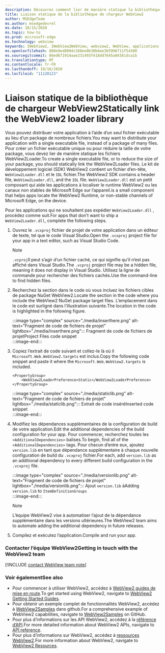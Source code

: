 ```yaml
---
description: Découvrez comment lier de manière statique la bibliothèque de chargeur WebView2.
title: Liaison statique de la bibliothèque de chargeur WebView2
author: MSEdgeTeam
ms.author: msedgedevrel
ms.date: 10/15/2020
ms.topic: how-to
ms.prod: microsoft-edge
ms.technology: webview
keywords: IWebView2, IWebView2WebView, webview2, WebView, applications Win32, Win32, Edge, ICoreWebView2, ICoreWebView2Host, contrôle de navigateur, html Edge
ms.openlocfilehash: 880e9ed809dc268ee0b30b6ee3b5996711f54300
ms.sourcegitcommit: 0ded671914aae231493f418dd7645a04361dca1b
ms.translationtype: MT
ms.contentlocale: fr-FR
ms.lasthandoff: 10/16/2020
ms.locfileid: "11120123"
---
```

# <span data-ttu-id="c80f3-104">Liaison statique de la bibliothèque de chargeur WebView2</span><span class="sxs-lookup"><span data-stu-id="c80f3-104">Statically link the WebView2 loader library</span></span>  

<span data-ttu-id="c80f3-105">Vous pouvez distribuer votre application à l’aide d’un seul fichier exécutable au lieu d’un package de nombreux fichiers.</span><span class="sxs-lookup"><span data-stu-id="c80f3-105">You may want to distribute your application with a single executable file, instead of a package of many files.</span></span> <span data-ttu-id="c80f3-106">Pour créer un fichier exécutable unique ou pour réduire la taille de votre package, vous devez lier de manière statique les fichiers WebView2Loader.</span><span class="sxs-lookup"><span data-stu-id="c80f3-106">To create a single executable file, or to reduce the size of your package, you should statically link the WebView2Loader files.</span></span> <span data-ttu-id="c80f3-107">Le kit de développement logiciel (SDK) WebView2 contient un fichier d’en-tête, `WebView2Loader.dll` et le `IDL` fichier.</span><span class="sxs-lookup"><span data-stu-id="c80f3-107">The WebView2 SDK contains a header file, `WebView2Loader.dll`, and the `IDL` file.</span></span> `WebView2Loader.dll` <span data-ttu-id="c80f3-108">est un petit composant qui aide les applications à localiser le runtime WebView2 ou les canaux non stables de Microsoft Edge sur l’appareil.</span><span class="sxs-lookup"><span data-stu-id="c80f3-108">is a small component that helps apps locate the WebView2 Runtime, or non-stable channels of Microsoft Edge, on the device.</span></span>  

<span data-ttu-id="c80f3-109">Pour les applications qui ne souhaitent pas expédier `WebView2Loader.dll` , procédez comme suit.</span><span class="sxs-lookup"><span data-stu-id="c80f3-109">For apps that don't want to ship a `WebView2Loader.dll`, complete the following steps.</span></span>  

1.  <span data-ttu-id="c80f3-110">Ouvrez le `.vcxproj` fichier de projet de votre application dans un éditeur de texte, tel que le code Visual Studio.</span><span class="sxs-lookup"><span data-stu-id="c80f3-110">Open the `.vcxproj` project file for your app in a text editor, such as Visual Studio Code.</span></span>  
    
    > [!NOTE]
    > <span data-ttu-id="c80f3-111">`.vcproj`Il peut s’agir d’un fichier caché, ce qui signifie qu’il n’est pas affiché dans Visual Studio.</span><span class="sxs-lookup"><span data-stu-id="c80f3-111">The `.vcproj` project file may be a hidden file, meaning it does not display in Visual Studio.</span></span>  <span data-ttu-id="c80f3-112">Utilisez la ligne de commande pour rechercher des fichiers cachés.</span><span class="sxs-lookup"><span data-stu-id="c80f3-112">Use the command-line to find hidden files.</span></span>  
    
1.  <span data-ttu-id="c80f3-113">Recherchez la section dans le code où vous incluez les fichiers cibles de package NuGet WebView2.</span><span class="sxs-lookup"><span data-stu-id="c80f3-113">Locate the section in the code where you include the WebView2 NuGet package target files.</span></span>  <span data-ttu-id="c80f3-114">L’emplacement dans le code est surligné dans l’illustration suivante.</span><span class="sxs-lookup"><span data-stu-id="c80f3-114">The location in the code is highlighted in the following figure.</span></span>  

    :::image type="complex" source="./media/inserthere.png" alt-text="Fragment de code de fichiers de projet" lightbox="./media/inserthere.png":::
       <span data-ttu-id="c80f3-116">Fragment de code de fichiers de projet</span><span class="sxs-lookup"><span data-stu-id="c80f3-116">Project Files code snippet</span></span>   
    :::image-end:::  
  
1.  <span data-ttu-id="c80f3-117">Copiez l’extrait de code suivant et collez-le là où il `Microsoft.Web.WebView2.targets` est inclus.</span><span class="sxs-lookup"><span data-stu-id="c80f3-117">Copy the following code snippet and paste it where the `Microsoft.Web.WebView2.targets` is included.</span></span>  

    ```xaml
    <PropertyGroup> 
        <WebView2LoaderPreference>Static</WebView2LoaderPreference> 
    </PropertyGroup>
    ```
      
    :::image type="complex" source="./media/staticlib.png" alt-text="Fragment de code de fichiers de projet" lightbox="./media/staticlib.png":::
       <span data-ttu-id="c80f3-119">Extrait de code inséré</span><span class="sxs-lookup"><span data-stu-id="c80f3-119">Inserted code snippet</span></span>  
    :::image-end:::  
    
1.  <span data-ttu-id="c80f3-120">Modifiez les dépendances supplémentaires de la configuration de build de votre application.</span><span class="sxs-lookup"><span data-stu-id="c80f3-120">Edit the additional dependencies of the build configuration for your app.</span></span>  <span data-ttu-id="c80f3-121">Pour commencer, recherchez toutes les `<AdditionalDependencies>` balises.</span><span class="sxs-lookup"><span data-stu-id="c80f3-121">To begin, find all of the `<AdditionalDependencies>` tags.</span></span> <span data-ttu-id="c80f3-122">Pour chacun d’entre eux, ajoutez `version.lib` en tant que dépendance supplémentaire à chaque nouvelle configuration de build du `.vcxproj` fichier.</span><span class="sxs-lookup"><span data-stu-id="c80f3-122">For each, add `version.lib` as an additional dependency to every different build configuration in the `.vcxproj` file.</span></span>  
    
    :::image type="complex" source="./media/versionlib.png" alt-text="Fragment de code de fichiers de projet" lightbox="./media/versionlib.png":::
       <span data-ttu-id="c80f3-124">Ajout `version.lib` à</span><span class="sxs-lookup"><span data-stu-id="c80f3-124">Adding `version.lib` to</span></span> `ItemDefinitionGroups`  
    :::image-end:::  
    
    > [!NOTE]
    > <span data-ttu-id="c80f3-125">L’équipe WebView2 vise à automatiser l’ajout de la dépendance supplémentaire dans les versions ultérieures.</span><span class="sxs-lookup"><span data-stu-id="c80f3-125">The WebView2 team aims to automate adding the additional dependency in future releases.</span></span>  
    
1. <span data-ttu-id="c80f3-126">Compilez et exécutez l’application.</span><span class="sxs-lookup"><span data-stu-id="c80f3-126">Compile and run your app.</span></span>

### <span data-ttu-id="c80f3-127">Contacter l’équipe WebView2</span><span class="sxs-lookup"><span data-stu-id="c80f3-127">Getting in touch with the WebView2 team</span></span>  

[!INCLUDE [contact WebView team note](../includes/contact-webview-team-note.md)]  

### <span data-ttu-id="c80f3-128">Voir également</span><span class="sxs-lookup"><span data-stu-id="c80f3-128">See also</span></span>  

*   <span data-ttu-id="c80f3-129">Pour commencer à utiliser WebView2, accédez à [WebView2 guides de mise en route][Webview2MainGettingStarted].</span><span class="sxs-lookup"><span data-stu-id="c80f3-129">To get started using WebView2, navigate to [WebView2 Getting Started Guides][Webview2MainGettingStarted].</span></span>  
*   <span data-ttu-id="c80f3-130">Pour obtenir un exemple complet de fonctionnalités WebView2, accédez à [WebView2Samples][GithubMicrosoftedgeWebview2samples] dans github.</span><span class="sxs-lookup"><span data-stu-id="c80f3-130">For a comprehensive example of WebView2 capabilities, navigate to [WebView2Samples][GithubMicrosoftedgeWebview2samples] on GitHub.</span></span>
*   <span data-ttu-id="c80f3-131">Pour plus d’informations sur les API WebView2, accédez à la [référence d’API][Webview2ApiReference].</span><span class="sxs-lookup"><span data-stu-id="c80f3-131">For more detailed information about WebView2 APIs, navigate to [API reference][Webview2ApiReference].</span></span>
*   <span data-ttu-id="c80f3-132">Pour plus d’informations sur WebView2, accédez à [ressources WebView2][Webview2MainNextSteps].</span><span class="sxs-lookup"><span data-stu-id="c80f3-132">For more information about WebView2, navigate to [WebView2 Resources][Webview2MainNextSteps].</span></span>

<!-- links -->  

[DevtoolsGuideChromiumMain]: ../../devtools-guide-chromium.md "Outils de développement Microsoft Edge (chrome) | Documents Microsoft"  

[Webview2ApiReference]: ../webview2-api-reference.md "Référence sur l’API Microsoft Edge WebView2 | Documents Microsoft"  
[Webview2MainNextSteps]: ../index.md#next-steps "Étapes suivantes-présentation de Microsoft Edge WebView2 (Preview) | Documents Microsoft"  
[Webview2MainGettingStarted]: ../index.md#getting-started "Mise en route-présentation de Microsoft Edge WebView2 (Preview) | Documents Microsoft"  

[GithubMicrosoftedgeWebviewfeedbackMain]: https://github.com/MicrosoftEdge/WebViewFeedback "Commentaires sur le WebView-MicrosoftEdge/WebViewFeedback | GitHub"  
[GithubMicrosoftedgeWebview2samples]: https://github.com/MicrosoftEdge/WebView2Samples "Exemples de WebView2-MicrosoftEdge/WebView2Samples | GitHub"  

[GithubMicrosoftVscodeJSDebugWhatsNew]: https://github.com/microsoft/vscode-js-debug#whats-new "Quelles sont les nouveautés? -Débogueur JavaScript pour le code Visual Studio-Microsoft/vscode-js-déboguer | GitHub"  

[GithubMicrosoftVscodeEdgeDebug2ReadmeChromiumWebviewApplications]: https://github.com/microsoft/vscode-edge-debug2/blob/master/README.md#microsoft-edge-chromium-webview-applications "Applications WebView Microsoft Edge (chrome): débogueur de code Visual Studio pour Microsoft Edge-Microsoft/vscode-Edge-debug2 | GitHub"  

